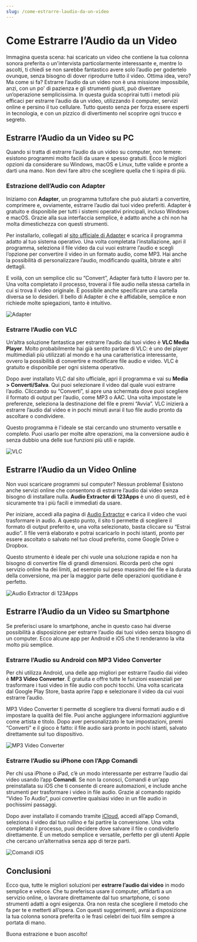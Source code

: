 ```yaml
---
slug: /come-estrarre-laudio-da-un-video
---
```

# Come Estrarre l’Audio da un Video

Immagina questa scena: hai scaricato un video che contiene la tua colonna sonora preferita o un'intervista particolarmente interessante e, mentre lo ascolti, ti chiedi se non sarebbe fantastico avere solo l’audio per godertelo ovunque, senza bisogno di dover riprodurre tutto il video. Ottima idea, vero? Ma come si fa? Estrarre l’audio da un video non è una missione impossibile, anzi, con un po' di pazienza e gli strumenti giusti, può diventare un’operazione semplicissima. In questa guida scoprirai tutti i metodi più efficaci per estrarre l’audio da un video, utilizzando il computer, servizi online e persino il tuo cellulare. Tutto questo senza per forza essere esperti in tecnologia, e con un pizzico di divertimento nel scoprire ogni trucco e segreto.

## Estrarre l’Audio da un Video su PC

Quando si tratta di estrarre l’audio da un video su computer, non temere: esistono programmi molto facili da usare e spesso gratuiti. Ecco le migliori opzioni da considerare su Windows, macOS e Linux, tutte valide e pronte a darti una mano. Non devi fare altro che scegliere quella che ti ispira di più.

### Estrazione dell’Audio con Adapter

Iniziamo con **Adapter**, un programma tuttofare che può aiutarti a convertire, comprimere e, ovviamente, estrarre l’audio dai tuoi video preferiti. Adapter è gratuito e disponibile per tutti i sistemi operativi principali, incluso Windows e macOS. Grazie alla sua interfaccia semplice, è adatto anche a chi non ha molta dimestichezza con questi strumenti.

Per installarlo, collegati al [sito ufficiale di Adapter](https://macroplant.com/adapter) e scarica il programma adatto al tuo sistema operativo. Una volta completata l’installazione, apri il programma, seleziona il file video da cui vuoi estrarre l’audio e scegli l’opzione per convertire il video in un formato audio, come MP3. Hai anche la possibilità di personalizzare l’audio, modificando qualità, bitrate e altri dettagli.

E voilà, con un semplice clic su “Convert”, Adapter farà tutto il lavoro per te. Una volta completato il processo, troverai il file audio nella stessa cartella in cui si trova il video originale. È possibile anche specificare una cartella diversa se lo desideri. Il bello di Adapter è che è affidabile, semplice e non richiede molte spiegazioni, tanto è intuitivo.

![Adapter](/guide-img/output/c365fd35.jpg)

### Estrarre l’Audio con VLC

Un’altra soluzione fantastica per estrarre l’audio dai tuoi video è **VLC Media Player**. Molto probabilmente hai già sentito parlare di VLC: è uno dei player multimediali più utilizzati al mondo e ha una caratteristica interessante, ovvero la possibilità di convertire e modificare file audio e video. VLC è gratuito e disponibile per ogni sistema operativo.

Dopo aver installato VLC dal sito ufficiale, apri il programma e vai su **Media > Converti/Salva**. Qui puoi selezionare il video dal quale vuoi estrarre l’audio. Cliccando su “Converti”, si apre una schermata dove puoi scegliere il formato di output per l’audio, come MP3 o AAC. Una volta impostate le preferenze, seleziona la destinazione del file e premi “Avvia”. VLC inizierà a estrarre l’audio dal video e in pochi minuti avrai il tuo file audio pronto da ascoltare o condividere.

Questo programma è l'ideale se stai cercando uno strumento versatile e completo. Puoi usarlo per molte altre operazioni, ma la conversione audio è senza dubbio una delle sue funzioni più utili e rapide.

![VLC](/guide-img/output/26ba6807.jpg)

## Estrarre l’Audio da un Video Online

Non vuoi scaricare programmi sul computer? Nessun problema! Esistono anche servizi online che consentono di estrarre l’audio dai video senza bisogno di installare nulla. **Audio Extractor di 123Apps** è uno di questi, ed è sicuramente tra i più facili e immediati da usare.

Per iniziare, accedi alla pagina di [Audio Extractor](https://audio-extractor.net/it/) e carica il video che vuoi trasformare in audio. A questo punto, il sito ti permette di scegliere il formato di output preferito e, una volta selezionato, basta cliccare su “Estrai audio”. Il file verrà elaborato e potrai scaricarlo in pochi istanti, pronto per essere ascoltato o salvato nel tuo cloud preferito, come Google Drive o Dropbox.

Questo strumento è ideale per chi vuole una soluzione rapida e non ha bisogno di convertire file di grandi dimensioni. Ricorda però che ogni servizio online ha dei limiti, ad esempio sul peso massimo del file e la durata della conversione, ma per la maggior parte delle operazioni quotidiane è perfetto.

![Audio Extractor di 123Apps](/guide-img/output/4dc0bc62.jpg)

## Estrarre l’Audio da un Video su Smartphone

Se preferisci usare lo smartphone, anche in questo caso hai diverse possibilità a disposizione per estrarre l’audio dai tuoi video senza bisogno di un computer. Ecco alcune app per Android e iOS che ti renderanno la vita molto più semplice.

### Estrarre l’Audio su Android con MP3 Video Converter

Per chi utilizza Android, una delle app migliori per estrarre l’audio dai video è **MP3 Video Converter**. È gratuita e offre tutte le funzioni essenziali per trasformare i tuoi video in file audio con pochi tocchi. Una volta scaricata dal Google Play Store, basta aprire l’app e selezionare il video da cui vuoi estrarre l’audio.

MP3 Video Converter ti permette di scegliere tra diversi formati audio e di impostare la qualità del file. Puoi anche aggiungere informazioni aggiuntive come artista e titolo. Dopo aver personalizzato le tue impostazioni, premi “Converti” e il gioco è fatto: il file audio sarà pronto in pochi istanti, salvato direttamente sul tuo dispositivo.

![MP3 Video Converter](/guide-img/output/dasuhagGGG9.jpg)

### Estrarre l’Audio su iPhone con l’App Comandi

Per chi usa iPhone o iPad, c’è un modo interessante per estrarre l’audio dai video usando l’app **Comandi**. Se non la conosci, Comandi è un'app preinstallata su iOS che ti consente di creare automazioni, e include anche strumenti per trasformare i video in file audio. Grazie al comando rapido “Video To Audio”, puoi convertire qualsiasi video in un file audio in pochissimi passaggi.

Dopo aver installato il comando tramite [iCloud](https://www.icloud.com/shortcuts/686309bf896f468280e7c83c407bcd24), accedi all’app Comandi, seleziona il video dal tuo rullino e fai partire la conversione. Una volta completato il processo, puoi decidere dove salvare il file o condividerlo direttamente. È un metodo semplice e versatile, perfetto per gli utenti Apple che cercano un’alternativa senza app di terze parti.

![Comandi iOS](/guide-img/output/e47517ea.jpg)

## Conclusioni

Ecco qua, tutte le migliori soluzioni per **estrarre l’audio dai video** in modo semplice e veloce. Che tu preferisca usare il computer, affidarti a un servizio online, o lavorare direttamente dal tuo smartphone, ci sono strumenti adatti a ogni esigenza. Ora non resta che scegliere il metodo che fa per te e metterti all’opera. Con questi suggerimenti, avrai a disposizione la tua colonna sonora preferita o le frasi celebri dei tuoi film sempre a portata di mano.

Buona estrazione e buon ascolto!
